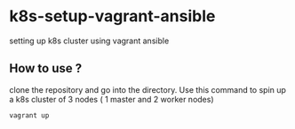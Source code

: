 # k8s-setup-vagrant-ansible
setting up k8s cluster using vagrant ansible

## How to use ?

clone the repository and go into the directory. Use this command to spin up a k8s cluster of 3 nodes ( 1 master and 2 worker nodes)

```
vagrant up
```
